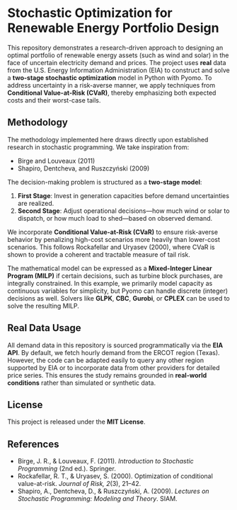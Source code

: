 # Stochastic Optimization for Renewable Energy Portfolio Design

This repository demonstrates a research-driven approach to designing an optimal portfolio of renewable energy assets (such as wind and solar) in the face of uncertain electricity demand and prices. The project uses **real** data from the U.S. Energy Information Administration (EIA) to construct and solve a **two-stage stochastic optimization** model in Python with Pyomo. To address uncertainty in a risk-averse manner, we apply techniques from **Conditional Value-at-Risk (CVaR)**, thereby emphasizing both expected costs and their worst-case tails.

## Methodology

The methodology implemented here draws directly upon established research in stochastic programming. We take inspiration from:

- Birge and Louveaux (2011)
- Shapiro, Dentcheva, and Ruszczyński (2009)

The decision-making problem is structured as a **two-stage model**:
1. **First Stage**: Invest in generation capacities before demand uncertainties are realized.
2. **Second Stage**: Adjust operational decisions—how much wind or solar to dispatch, or how much load to shed—based on observed demand.

We incorporate **Conditional Value-at-Risk (CVaR)** to ensure risk-averse behavior by penalizing high-cost scenarios more heavily than lower-cost scenarios. This follows Rockafellar and Uryasev (2000), where CVaR is shown to provide a coherent and tractable measure of tail risk.

The mathematical model can be expressed as a **Mixed-Integer Linear Program (MILP)** if certain decisions, such as turbine block purchases, are integrally constrained. In this example, we primarily model capacity as continuous variables for simplicity, but Pyomo can handle discrete (integer) decisions as well. Solvers like **GLPK**, **CBC**, **Gurobi**, or **CPLEX** can be used to solve the resulting MILP.

## Real Data Usage

All demand data in this repository is sourced programmatically via the **EIA API**. By default, we fetch hourly demand from the ERCOT region (Texas). However, the code can be adapted easily to query any other region supported by EIA or to incorporate data from other providers for detailed price series. This ensures the study remains grounded in **real-world conditions** rather than simulated or synthetic data.

## License

This project is released under the **MIT License**.

## References

- Birge, J. R., & Louveaux, F. (2011). *Introduction to Stochastic Programming* (2nd ed.). Springer.
- Rockafellar, R. T., & Uryasev, S. (2000). Optimization of conditional value-at-risk. *Journal of Risk, 2*(3), 21–42.
- Shapiro, A., Dentcheva, D., & Ruszczyński, A. (2009). *Lectures on Stochastic Programming: Modeling and Theory*. SIAM.

